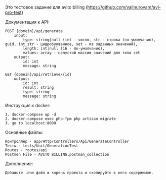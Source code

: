 Это тестовое задание для avito billing (https://github.com/valinurovam/avi-pro-test)

Документация к API:
 
	POST {domein}/api/generate
	 	input:
	 		type: string|null (int - число, str - строка (по-умолчанию), guid, int_str - цифробуквенное, set - из заданных значений),
	 		length: int|null (16 - по-умолчанию),
	 		values: array - непустой массив значений для типа set
	 	output:
			id: int
			message: string

	GET {domein}/api/retrieve/{id}
	 	output:
			id: int
			result: string
			type: string
			message: string

Инструкция к docker:

	1. docker-compose up -d
	2. docker-compose exec php-fpm php artisan migrate
	3. go to localhost:8000

Основные файлы:

	Контроллер - app/Http/Controllers/Api/GenerateController 
	Тесты - tests/Unit/GenerationTest
	Routes - routes/api
	Postmen File - AVITO BILLING.postman_collection

Дополнение:

	Добавьте .env файл в корень проекта и скопируйте в него содержимое.
